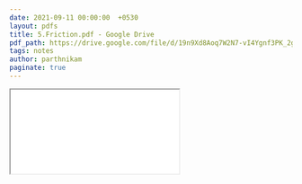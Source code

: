```yaml
---
date: 2021-09-11 00:00:00  +0530
layout: pdfs
title: 5.Friction.pdf - Google Drive
pdf_path: https://drive.google.com/file/d/19n9Xd8Aoq7W2N7-vI4Ygnf3PK_2gJuaE/preview?usp=sharing
tags: notes
author: parthnikam
paginate: true
---
```


<iframe class="embed-pdf" src="{{ page.pdf_path }}#toolbar=0" seamless="seamless" scrolling="no" style="overflow:hidden"></iframe>
